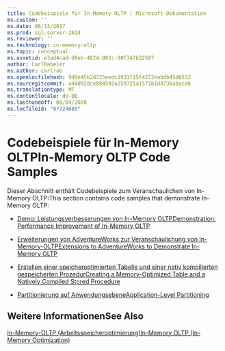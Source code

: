 ```yaml
---
title: Codebeispiele für In-Memory OLTP | Microsoft-Dokumentation
ms.custom: ''
ms.date: 06/13/2017
ms.prod: sql-server-2014
ms.reviewer: ''
ms.technology: in-memory-oltp
ms.topic: conceptual
ms.assetid: e3ad4cad-d9eb-4824-802c-90f747b32507
author: CarlRabeler
ms.author: carlrab
ms.openlocfilehash: 9d9e45b2d725eedc3931f15f4272eabdb45db532
ms.sourcegitcommit: ad4d92dce894592a259721a1571b1d8736abacdb
ms.translationtype: MT
ms.contentlocale: de-DE
ms.lasthandoff: 08/04/2020
ms.locfileid: "87724685"
---
```

# <a name="in-memory-oltp-code-samples"></a><span data-ttu-id="2ec22-102">Codebeispiele für In-Memory OLTP</span><span class="sxs-lookup"><span data-stu-id="2ec22-102">In-Memory OLTP Code Samples</span></span>
  <span data-ttu-id="2ec22-103">Dieser Abschnitt enthält Codebeispiele zum Veranschaulichen von In-Memory OLTP:</span><span class="sxs-lookup"><span data-stu-id="2ec22-103">This section contains code samples that demonstrate In-Memory OLTP:</span></span>  
  
-   [<span data-ttu-id="2ec22-104">Demo: Leistungsverbesserungen von In-Memory OLTP</span><span class="sxs-lookup"><span data-stu-id="2ec22-104">Demonstration: Performance Improvement of In-Memory OLTP</span></span>](demonstration-performance-improvement-of-in-memory-oltp.md)  
  
-   [<span data-ttu-id="2ec22-105">Erweiterungen von AdventureWorks zur Veranschaulichung von In-Memory-OLTP</span><span class="sxs-lookup"><span data-stu-id="2ec22-105">Extensions to AdventureWorks to Demonstrate In-Memory OLTP</span></span>](../../database-engine/extensions-to-adventureworks-to-demonstrate-in-memory-oltp.md)  
  
-   [<span data-ttu-id="2ec22-106">Erstellen einer speicheroptimierten Tabelle und einer nativ kompilierten gespeicherten Prozedur</span><span class="sxs-lookup"><span data-stu-id="2ec22-106">Creating a Memory-Optimized Table and a Natively Compiled Stored Procedure</span></span>](creating-a-memory-optimized-table-and-a-natively-compiled-stored-procedure.md)  
  
-   [<span data-ttu-id="2ec22-107">Partitionierung auf Anwendungsebene</span><span class="sxs-lookup"><span data-stu-id="2ec22-107">Application-Level Partitioning</span></span>](application-level-partitioning.md)  
  
## <a name="see-also"></a><span data-ttu-id="2ec22-108">Weitere Informationen</span><span class="sxs-lookup"><span data-stu-id="2ec22-108">See Also</span></span>  
 [<span data-ttu-id="2ec22-109">In-Memory-OLTP &#40;Arbeitsspeicheroptimierung&#41;</span><span class="sxs-lookup"><span data-stu-id="2ec22-109">In-Memory OLTP &#40;In-Memory Optimization&#41;</span></span>](in-memory-oltp-in-memory-optimization.md)  
  
  
